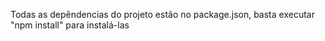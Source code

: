 Todas as depêndencias do projeto estão no package.json, basta executar "npm install" para instalá-las